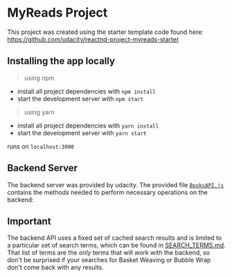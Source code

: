 # MyReads Project

This project was created using the starter template code found here: https://github.com/udacity/reactnd-project-myreads-starter

## Installing the app locally


> using npm
* install all project dependencies with `npm install`
* start the development server with `npm start`

> using yarn
* install all project dependencies with `yarn install`
* start the development server with `yarn start`

runs on `localhost:3000`


## Backend Server

The backend server was provided by udacity. The provided file [`BooksAPI.js`](src/BooksAPI.js) contains the methods needed to perform necessary operations on the backend:


## Important
The backend API uses a fixed set of cached search results and is limited to a particular set of search terms, which can be found in [SEARCH_TERMS.md](SEARCH_TERMS.md). That list of terms are the _only_ terms that will work with the backend, so don't be surprised if your searches for Basket Weaving or Bubble Wrap don't come back with any results.
